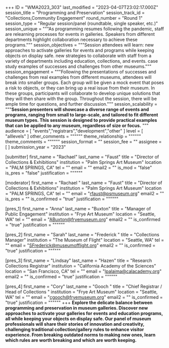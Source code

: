 +++
ID = "WMA2023_303"
last_modified = "2023-04-07T23:02:17.000Z"
session_title = "Programming and Preservation"
session_track_id = "Collections,Community Engagement"
round_number = "Round 1"
session_type = "Regular session/panel (roundtable, single speaker, etc.)"
session_unique = """As programming resumes following the pandemic, staff are relearning processes for events in galleries. Speakers from different departments highlight collaboration necessary to achieve these programs."""
session_objectives = """Session attendees will learn:
new approaches to activate galleries for events and programs while keeping objects on display safe.
new strategies to collaborate with staff from a variety of departments including education, collections, and events. 
case study examples of successes and challenges from other museums."""
session_engagement = """Following the presentations of successes and challenges from real examples from different museums, attendees will break into smaller groups. Each group will be given a mock event that poses a risk to objects, or they can bring up a real issue from their museum. In these groups, participants will collaborate to develop unique solutions that they will then share with the group.
Throughout the session, there will be ample time for questions, and further discussion."""
session_scalability = """**Session presenters will showcase a diverse range of events and programs, ranging from small to large-scale, and tailored to fit different museum types. This session is designed to provide practical examples that can be applied to any museum, regardless of size or focus.**
"""
audience = [ "events","registrars","development","other" ]
level = [ "alllevels" ]
other_comments = """"""
theme_relationship = """"""
theme_comments = """"""
session_format = ""
session_fee = ""
assignee = [  ]
submission_year = "2023"

[submitter]
first_name = "Rachael"
last_name = "Faust"
title = "Director of Collections & Exhibitions"
institution = "Palm Springs Art Museum"
location = "PALM SPRINGS, CA"
tel = ""
email = ""
email2 = ""
is_mod = "false"
is_pres = "false"
justification = """"""

[moderator]
first_name = "Rachael "
last_name = "Faust"
title = "Director of Collections & Exhibitions"
institution = "Palm Springs Art Museum"
location = "PALM SPRINGS, CA"
tel = ""
email = "rfaust@psmuseum.org"
email2 = ""
is_pres = ""
is_confirmed = "true"
justification = """"""

[pres_1]
first_name = "Anna"
last_name = "Buxton"
title = "Manager of Public Engagement"
institution = "Frye Art Museum"
location = "Seattle, WA"
tel = ""
email = "ABuxton@fryemuseum.org"
email2 = ""
is_confirmed = "true"
justification = """"""

[pres_2]
first_name = "Sarah"
last_name = "Frederick "
title = "Collections Manager"
institution = "The Museum of Flight"
location = "Seattle, WA"
tel = ""
email = "SFrederick@museumofflight.org"
email2 = ""
is_confirmed = "true"
justification = """"""

[pres_3]
first_name = "Lindsay"
last_name = "Hazen"
title = "Research Collections Registrar"
institution = "California Academy of the Sciences"
location = "San Francisco, CA"
tel = ""
email = "lpalaima@calacademy.org"
email2 = ""
is_confirmed = "true"
justification = """"""

[pres_4]
first_name = "Cory"
last_name = "Gooch "
title = "Chief Registrar / Head of Collections "
institution = "Frye Art Museum"
location = "Seattle, WA"
tel = ""
email = "cgooch@fryemuseum.org"
email2 = ""
is_confirmed = "true"
justification = """"""
+++
**Explore the delicate balance between programming and preservation in museum galleries. Discover new approaches to activate your galleries for events and education programs, all while keeping your objects on display safe. Our panel of museum professionals will share their stories of innovation and creativity, challenging traditional collection/gallery rules to enhance visitor experience. From breaking outdated norms to making new ones, learn which rules are worth breaking and which are worth keeping.**

